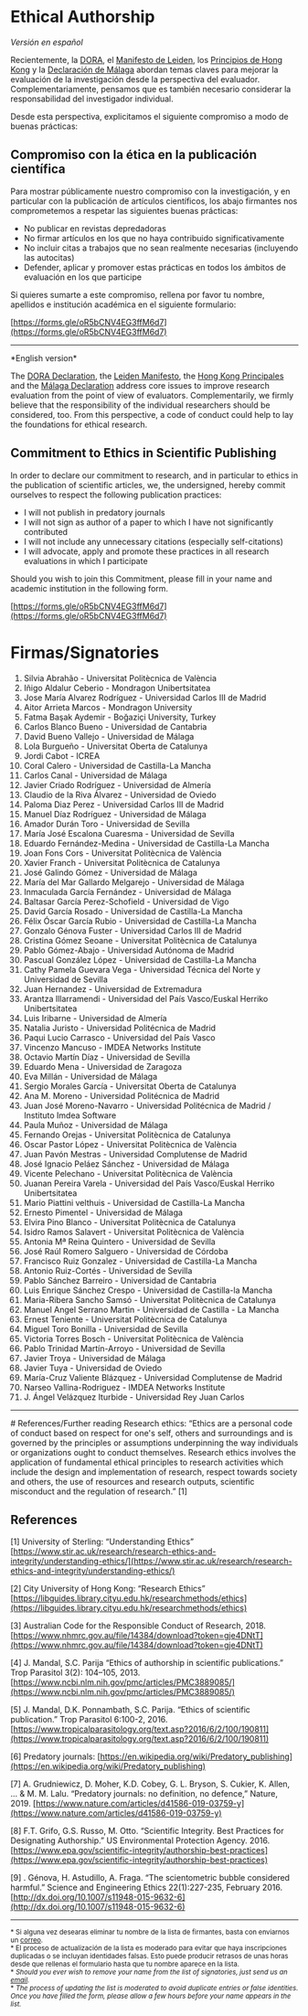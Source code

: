 # Ethical Authorship

*Versión en español*

Recientemente, la [DORA](https://sfdora.org/), el [Manifesto de Leiden](http://www.leidenmanifesto.org/), los [Principios de Hong Kong](https://osf.io/m9abx/) y la [Declaración de Málaga](https://declaracionmalaga2020.github.io/) abordan temas claves para mejorar la evaluación de la investigación desde la perspectiva del evaluador. Complementariamente, pensamos que es también necesario considerar la responsabilidad del investigador individual.

Desde esta perspectiva, explicitamos el siguiente compromiso a modo de buenas prácticas:

## Compromiso con la ética en la publicación científica

Para mostrar públicamente nuestro compromiso con la investigación, y en particular con la publicación de artículos científicos, los abajo firmantes nos comprometemos a respetar las siguientes buenas prácticas:

- No publicar en revistas depredadoras
- No firmar artículos en los que no haya contribuido significativamente
- No incluir citas a trabajos que no sean realmente necesarias (incluyendo las autocitas)
- Defender, aplicar y promover estas prácticas en todos los ámbitos de evaluación en los que participe

Si quieres sumarte a este compromiso, rellena por favor tu nombre, apellidos e institución académica en el siguiente formulario:

[https://forms.gle/oR5bCNV4EG3ffM6d7](https://forms.gle/oR5bCNV4EG3ffM6d7)

<hr>
*English version*

The [DORA Declaration](https://sfdora.org/), the [Leiden Manifesto](http://www.leidenmanifesto.org/), the [Hong Kong Principales](https://osf.io/m9abx/) and the [Málaga Declaration](https://declaracionmalaga2020.github.io/) address core issues to improve research evaluation from the point of view of evaluators. Complementarily, we firmly believe that the responsibility of the individual researchers should be considered, too. 
From this perspective, a code of conduct could help to lay the foundations for ethical research. 

## Commitment to Ethics in Scientific Publishing

In order to declare our commitment to research, and in particular to ethics in the publication of scientific articles, we, the undersigned, hereby commit ourselves to respect the following publication practices:

- I will not publish in predatory journals
- I will not sign as author of a paper to which I have not significantly contributed
- I will not include any unnecessary citations (especially self-citations)
- I will advocate, apply and promote these practices in all research evaluations in which I participate

Should you wish to join this Commitment, please fill in your name and academic institution in the following form.

[https://forms.gle/oR5bCNV4EG3ffM6d7](https://forms.gle/oR5bCNV4EG3ffM6d7) 

# Firmas/Signatories

  1.  Silvia Abrahão - Universitat Politècnica de València
  2.  Iñigo Aldalur Ceberio - Mondragon Unibertsitatea
  3.  Jose María Alvarez Rodríguez - Universidad Carlos III de Madrid
  4.  Aitor Arrieta Marcos - Mondragon University
  5.  Fatma Başak Aydemir - Boğaziçi University, Turkey
  6.  Carlos Blanco Bueno - Universidad de Cantabria
  7.  David Bueno Vallejo - Universidad de Málaga
  8.  Lola Burgueño - Universitat Oberta de Catalunya
  9.  Jordi Cabot - ICREA
 10.  Coral Calero - Universidad de Castilla-La Mancha
 11.  Carlos Canal - Universidad de Málaga
 12.  Javier Criado Rodríguez - Universidad de Almería
 13.  Claudio de la Riva Álvarez - Universidad de Oviedo
 14.  Paloma Diaz Perez - Universidad Carlos III de Madrid
 15.  Manuel Díaz Rodríguez - Universidad de Málaga
 16.  Amador Durán Toro - Universidad de Sevilla
 17.  María José Escalona Cuaresma - Universidad de Sevilla
 18.  Eduardo Fernández-Medina - Universidad de Castilla-La Mancha
 19.  Joan Fons Cors - Universitat Politècnica de València
 20.  Xavier Franch - Universitat Politècnica de Catalunya
 21.  José Galindo Gómez - Universidad de Málaga
 22.  María del Mar Gallardo Melgarejo - Universidad de Málaga
 23.  Inmaculada García Fernández - Universidad de Málaga
 24.  Baltasar García Perez-Schofield - Universidad de Vigo
 25.  David García Rosado - Universidad de Castilla-La Mancha
 26.  Félix Óscar García Rubio - Universidad de Castilla-La Mancha
 27.  Gonzalo Génova Fuster - Universidad Carlos III de Madrid
 28.  Cristina Gómez Seoane - Universitat Politècnica de Catalunya
 29.  Pablo Gómez-Abajo - Universidad Autónoma de Madrid
 30.  Pascual González López -  Universidad de Castilla-La Mancha
 31.  Cathy Pamela Guevara Vega - Universidad Técnica del Norte y Universidad de Sevilla
 32.  Juan Hernandez - Universidad de Extremadura
 33.  Arantza Illarramendi - Universidad del País Vasco/Euskal Herriko Unibertsitatea
 34.  Luis Iribarne - Universidad de Almería
 35.  Natalia Juristo - Universidad Politécnica de Madrid
 36.  Paqui Lucio Carrasco - Universidad del País Vasco
 37.  Vincenzo Mancuso - IMDEA Networks Institute
 38.  Octavio Martín Díaz - Universidad de Sevilla
 39.  Eduardo Mena - Universidad de Zaragoza
 40.  Eva Millán - Universidad de Málaga
 41.  Sergio Morales García - Universitat Oberta de Catalunya
 42.  Ana M. Moreno - Universidad Politécnica de Madrid
 43.  Juan José Moreno-Navarro - Universidad Politécnica de Madrid / Instituto Imdea Software
 44.  Paula Muñoz - Universidad de Málaga
 45.  Fernando Orejas - Universitat Politècnica de Catalunya
 46.  Oscar Pastor López - Universitat Politècnica de València
 47.  Juan Pavón Mestras - Universidad Complutense de Madrid
 48.  José Ignacio Peláez Sánchez - Universidad de Málaga
 49.  Vicente Pelechano - Universitat Politècnica de València
 50.  Juanan Pereira Varela - Universidad del País Vasco/Euskal Herriko Unibertsitatea
 51.  Mario Piattini velthuis - Universidad de Castilla-La Mancha
 52.  Ernesto Pimentel - Universidad de Málaga
 53.  Elvira Pino Blanco - Universitat Politècnica de Catalunya
 54.  Isidro Ramos Salavert - Universitat Politècnica de València
 55.  Antonia Mª Reina Quintero - Universidad de Sevilla
 56.  José Raúl Romero Salguero - Universidad de Córdoba
 57.  Francisco Ruiz Gonzalez - Universidad de Castilla-La Mancha
 58.  Antonio Ruiz-Cortés - Universidad de Sevilla
 59.  Pablo Sánchez Barreiro - Universidad de Cantabria
 60.  Luis Enrique Sánchez Crespo - Universidad de Castilla-la Mancha
 61.  Maria-Ribera Sancho Samsó - Universitat Politècnica de Catalunya
 62.  Manuel Angel Serrano Martin - Universidad de Castilla - La Mancha
 63.  Ernest Teniente - Universitat Politècnica de Catalunya
 64.  Miguel Toro Bonilla - Universidad de Sevilla
 65.  Victoria Torres Bosch - Universitat Politècnica de València
 66.  Pablo Trinidad Martín-Arroyo - Universidad de Sevilla
 67.  Javier  Troya  - Universidad de Málaga 
 68.  Javier Tuya - Universidad de Oviedo
 69.  María-Cruz Valiente Blázquez - Universidad Complutense de Madrid
 70.  Narseo Vallina-Rodriguez - IMDEA Networks Institute
 71.  J. Ángel Velázquez Iturbide - Universidad Rey Juan Carlos


<hr>
# References/Further reading
Research ethics: “Ethics are a personal code of conduct based on respect for one's self, others and surroundings and is governed by the principles or assumptions underpinning the way individuals or organizations ought to conduct themselves. Research ethics involves the application of fundamental ethical principles to research activities which include the design and implementation of research, respect towards society and others, the use of resources and research outputs, scientific misconduct and the regulation of research.” [1]

## References

[1] University of Sterling: “Understanding Ethics” [https://www.stir.ac.uk/research/research-ethics-and-integrity/understanding-ethics/](https://www.stir.ac.uk/research/research-ethics-and-integrity/understanding-ethics/)
 
[2] City University of Hong Kong: “Research Ethics” [https://libguides.library.cityu.edu.hk/researchmethods/ethics](https://libguides.library.cityu.edu.hk/researchmethods/ethics)
 
[3] Australian Code for the Responsible Conduct of Research, 2018. [https://www.nhmrc.gov.au/file/14384/download?token=gje4DNtT](https://www.nhmrc.gov.au/file/14384/download?token=gje4DNtT)
 
[4] J. Mandal, S.C. Parija “Ethics of authorship in scientific publications.” Trop Parasitol 3(2): 104–105, 2013. [https://www.ncbi.nlm.nih.gov/pmc/articles/PMC3889085/](https://www.ncbi.nlm.nih.gov/pmc/articles/PMC3889085/) 
 
[5] J. Mandal, D.K. Ponnambath, S.C. Parija. “Ethics of scientific publication.” Trop Parasitol 6:100-2, 2016. [https://www.tropicalparasitology.org/text.asp?2016/6/2/100/190811](https://www.tropicalparasitology.org/text.asp?2016/6/2/100/190811)
 
[6] Predatory journals: [https://en.wikipedia.org/wiki/Predatory_publishing](https://en.wikipedia.org/wiki/Predatory_publishing)

[7] A. Grudniewicz, D. Moher, K.D. Cobey, G. L. Bryson, S. Cukier, K. Allen, ... & M. M. Lalu. “Predatory journals: no definition, no defence,” Nature, 2019. [https://www.nature.com/articles/d41586-019-03759-y](https://www.nature.com/articles/d41586-019-03759-y)

[8] F.T. Grifo, G.S. Russo, M. Otto. “Scientific Integrity. Best Practices for Designating Authorship.” US Environmental Protection Agency. 2016. [https://www.epa.gov/scientific-integrity/authorship-best-practices](https://www.epa.gov/scientific-integrity/authorship-best-practices) 

[9] . Génova, H. Astudillo, A. Fraga. “The scientometric bubble considered harmful.” Science and Engineering Ethics 22(1):227-235, February 2016. [http://dx.doi.org/10.1007/s11948-015-9632-6](http://dx.doi.org/10.1007/s11948-015-9632-6) 


<hr>

<small>* Si alguna vez desearas eliminar tu nombre de la lista de firmantes, basta con enviarnos un [correo](mailto:av@uma.es).<br>* El proceso de actualización de la lista es moderado para evitar que haya inscripciones duplicadas o se incluyan identidades falsas. Esto puede producir retrasos de unas horas desde que rellenas el formulario hasta que tu nombre aparece en la lista. <br>* *Should you ever wish to remove your name from the list of signatories, just send us an [email](mailto:av@uma.es).* <br>* *The process of updating the list is moderated to avoid duplicate entries or false identities. Once you have filled the form, please allow a few  hours before your name appears in the list.*
</small>